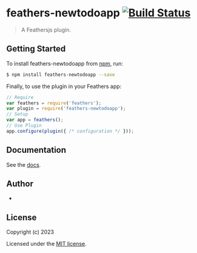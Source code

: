 # feathers-newtodoapp [![Build Status](https://travis-ci.org/hossam/feathers-newtodoapp.png?branch=master)](https://travis-ci.org/hossam/feathers-newtodoapp)

> A Feathersjs plugin.

## Getting Started

To install feathers-newtodoapp from [npm](https://www.npmjs.org/), run:

```bash
$ npm install feathers-newtodoapp --save
```

Finally, to use the plugin in your Feathers app:

```javascript
// Require
var feathers = require('feathers');
var plugin = require('feathers-newtodoapp');
// Setup
var app = feathers();
// Use Plugin
app.configure(plugin({ /* configuration */ }));
```

## Documentation

See the [docs](docs/).

## Author

- [](https://github.com/hossam)

## License

Copyright (c) 2023 

Licensed under the [MIT license](LICENSE).